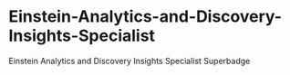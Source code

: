 # Einstein-Analytics-and-Discovery-Insights-Specialist
Einstein Analytics and Discovery Insights Specialist Superbadge
